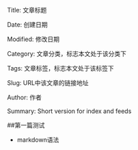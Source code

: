 Title: 文章标题

Date: 创建日期

Modified: 修改日期

Category: 文章分类，标志本文处于该分类下

Tags: 文章标签，标志本文处于该标签下

Slug: URL中该文章的链接地址

Author: 作者

Summary: Short version for index and feeds

##第一篇测试
 - markdown语法
